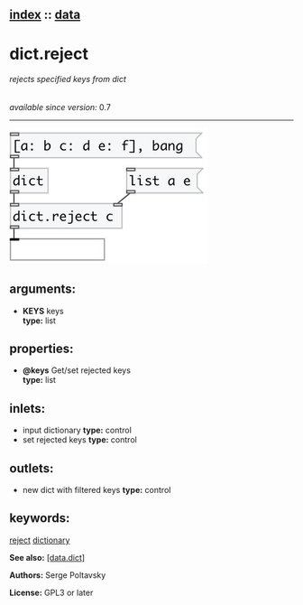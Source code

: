 [index](index.html) :: [data](category_data.html)
---

# dict.reject

###### rejects specified keys from dict

*available since version:* 0.7

---




[![example](../examples/img/dict.reject.jpg)](../examples/pd/dict.reject.pd)



## arguments:

* **KEYS**
keys<br>
__type:__ list<br>





## properties:

* **@keys** 
Get/set rejected keys<br>
__type:__ list<br>



## inlets:

* input dictionary 
__type:__ control<br>
* set rejected keys 
__type:__ control<br>



## outlets:

* new dict with filtered keys
__type:__ control<br>



## keywords:

[reject](keywords/reject.html)
[dictionary](keywords/dictionary.html)



**See also:**
[\[data.dict\]](data.dict.html)




**Authors:** Serge Poltavsky




**License:** GPL3 or later






